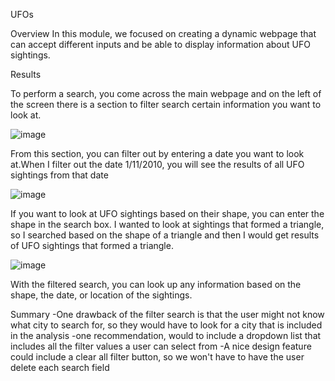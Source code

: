 UFOs

Overview
In this module, we focused on creating a dynamic webpage that can accept different inputs and be able to display information about UFO sightings.

Results

To perform a search, you come across the main webpage and on the left of the screen there is a section to filter search certain information you want to look at.

![image](https://user-images.githubusercontent.com/92649982/149700331-70270726-5194-4035-a516-b14c787d169f.png)

From this section, you can filter out by entering a date you want to look at.When I filter out the date 1/11/2010, you will see the results of all UFO sightings from that date
 
![image](https://user-images.githubusercontent.com/92649982/149700622-e23bbb37-40f7-430a-91d9-361775bc22d3.png)

If you want to look at UFO sightings based on their shape, you can enter the shape in the search box. I wanted to look at sightings that formed a triangle, so I searched based on the shape of a triangle and then I would get results of UFO sightings that formed a triangle. 

![image](https://user-images.githubusercontent.com/92649982/149699816-4975e91b-78d3-4771-b1e6-482db13d8524.png)

With the filtered search, you can look up any information based on the shape, the date, or location of the sightings. 

Summary
-One drawback of the filter search is that the user might not know what city to search for, so they would have to look for a city that is included in the analysis
-one recommendation, would to include a dropdown list that includes all the filter values a user can select from
-A nice design feature could include a clear all filter button, so we won't have to have the user delete each search field 
